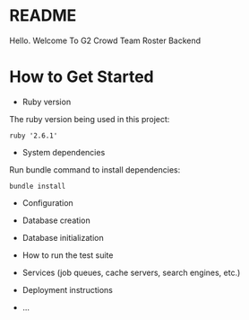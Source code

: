 # README

Hello. Welcome To G2 Crowd Team Roster Backend

# How to Get Started

* Ruby version

The ruby version being used in this project: 
```
ruby '2.6.1'
```

* System dependencies

Run bundle command to install dependencies:
```
bundle install 
```

* Configuration

* Database creation

* Database initialization

* How to run the test suite

* Services (job queues, cache servers, search engines, etc.)

* Deployment instructions

* ...
